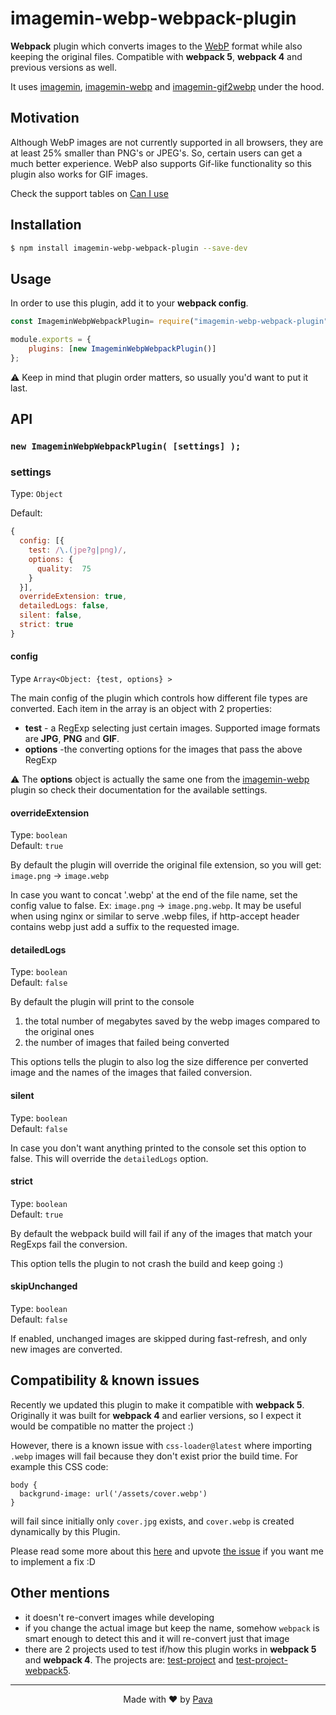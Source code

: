 # imagemin-webp-webpack-plugin

 
**Webpack** plugin which converts images to the [WebP](https://developers.google.com/speed/webp/) format while also keeping the original files. Compatible with **webpack 5**, **webpack 4** and previous versions as well.


It uses [imagemin](https://www.npmjs.com/package/imagemin), [imagemin-webp](https://www.npmjs.com/package/imagemin-webp) and [imagemin-gif2webp](https://www.npmjs.com/package/imagemin-gif2webp) under the hood.

 
## Motivation

Although WebP images are not currently supported in all browsers, they are at least 25% smaller than PNG's or JPEG's. So, certain users can get a much better experience. WebP also supports Gif-like functionality so this plugin also works for GIF images.

Check the support tables on [Can I use](https://caniuse.com/#feat=webp)


## Installation

  

```bash
$ npm install imagemin-webp-webpack-plugin --save-dev
```

  

## Usage

  

In order to use this plugin, add it to your **webpack config**.

  

```js
const ImageminWebpWebpackPlugin= require("imagemin-webp-webpack-plugin");

module.exports = {
    plugins: [new ImageminWebpWebpackPlugin()]
};
```
⚠ Keep in mind that plugin order matters, so usually you'd want to put it last.
  
  

## API

  

### ```new ImageminWebpWebpackPlugin( [settings] );```

  

### settings

  

Type: `Object`<br/>

Default:

```js
{
  config: [{
    test: /\.(jpe?g|png)/,
    options: {
      quality:  75
    }
  }],
  overrideExtension: true,
  detailedLogs: false,
  silent: false,
  strict: true
}
```

#### config
Type ```Array<Object: {test, options} >```


The main config of the plugin which controls how different file types are converted. Each item in the array is an object with 2 properties:

* **test** - a RegExp selecting just certain images. Supported image formats are **JPG**, **PNG** and **GIF**.
* **options** -the converting options for the images that pass the above RegExp

⚠ The **options** object is actually the same one from the [imagemin-webp](https://www.npmjs.com/package/imagemin-webp) plugin so check their documentation for the available settings.

#### overrideExtension

Type: `boolean`<br>
Default: `true`

By default the plugin will override the original file extension, so you will get: `image.png` -> `image.webp`

In case you want to concat '.webp' at the end of the file name, set the config value to false. Ex: `image.png` -> `image.png.webp`. It may be useful when using nginx or similar to serve .webp files, if http-accept header contains webp just add a suffix to the requested image. 

#### detailedLogs

Type: `boolean`<br>
Default: `false`

By default the plugin will print to the console

1. the total number of megabytes saved by the webp images compared to the original ones
2. the number of images that failed being converted

This options tells the plugin to also log the size difference per converted image and the names of the images that failed conversion.

#### silent

Type: `boolean`<br>
Default: `false`

In case you don't want anything printed to the console set this option to false. This will override the `detailedLogs` option. <br>

#### strict

Type: `boolean`<br>
Default: `true`

By default the webpack build will fail if any of the images that match your RegExps fail the conversion.

This option tells the plugin to not crash the build and keep going :)

#### skipUnchanged

Type: `boolean`<br>
Default: `false`

If enabled, unchanged images are skipped during fast-refresh, and only new images are converted.

## Compatibility & known issues

Recently we updated this plugin to make it compatible with **webpack 5**. Originally it was built for **webpack 4** and earlier versions, so I expect it would be compatible no matter the project :)

However, there is a known issue with `css-loader@latest` where importing `.webp` images will fail because they don't exist prior the build time. For example this CSS code:

```
body {
  backgrund-image: url('/assets/cover.webp')
}
```

will fail since initially only `cover.jpg` exists, and `cover.webp` is created dynamically by this Plugin. 

Please read some more about this [here](https://github.com/iampava/imagemin-webp-webpack-plugin/issues/56) and upvote [the issue](https://github.com/iampava/imagemin-webp-webpack-plugin/issues/56) if you want me to implement a fix :D


## Other mentions

* it doesn't re-convert images while developing
* if you change the actual image but keep the name, somehow `webpack` is smart enough to detect this and it will re-convert just that image
* there are  2 projects used to test if/how this plugin works in **webpack 5** and **webpack 4**. The projects are: [test-project](https://github.com/iampava/imagemin-webp-webpack-plugin/tree/master/test-project) and [test-project-webpack5](https://github.com/iampava/imagemin-webp-webpack-plugin/tree/master/test-project-webpack5).

<hr/>

<p align="center"> Made with ❤ by <a href="https://iampava.com"> Pava </a></p>
